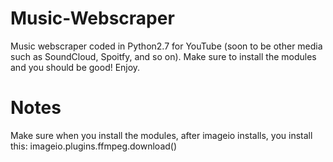 # Music-Webscraper
Music webscraper coded in Python2.7 for YouTube (soon to be other media such as SoundCloud, Spoitfy, and so on). Make sure to install the modules and you should be good! Enjoy.
# Notes
Make sure when you install the modules, after imageio installs, you install this:
imageio.plugins.ffmpeg.download()

